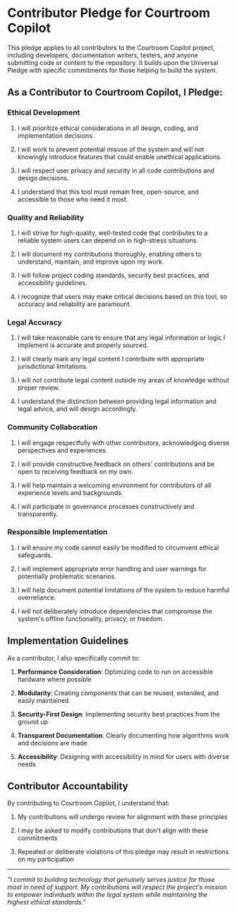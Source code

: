 # Contributor Pledge for Courtroom Copilot

This pledge applies to all contributors to the Courtroom Copilot project, including developers, documentation writers, testers, and anyone submitting code or content to the repository. It builds upon the Universal Pledge with specific commitments for those helping to build the system.

## As a Contributor to Courtroom Copilot, I Pledge:

### Ethical Development

1. I will prioritize ethical considerations in all design, coding, and implementation decisions.

2. I will work to prevent potential misuse of the system and will not knowingly introduce features that could enable unethical applications.

3. I will respect user privacy and security in all code contributions and design decisions.

4. I understand that this tool must remain free, open-source, and accessible to those who need it most.

### Quality and Reliability

1. I will strive for high-quality, well-tested code that contributes to a reliable system users can depend on in high-stress situations.

2. I will document my contributions thoroughly, enabling others to understand, maintain, and improve upon my work.

3. I will follow project coding standards, security best practices, and accessibility guidelines.

4. I recognize that users may make critical decisions based on this tool, so accuracy and reliability are paramount.

### Legal Accuracy

1. I will take reasonable care to ensure that any legal information or logic I implement is accurate and properly sourced.

2. I will clearly mark any legal content I contribute with appropriate jurisdictional limitations.

3. I will not contribute legal content outside my areas of knowledge without proper review.

4. I understand the distinction between providing legal information and legal advice, and will design accordingly.

### Community Collaboration

1. I will engage respectfully with other contributors, acknowledging diverse perspectives and experiences.

2. I will provide constructive feedback on others' contributions and be open to receiving feedback on my own.

3. I will help maintain a welcoming environment for contributors of all experience levels and backgrounds.

4. I will participate in governance processes constructively and transparently.

### Responsible Implementation

1. I will ensure my code cannot easily be modified to circumvent ethical safeguards.

2. I will implement appropriate error handling and user warnings for potentially problematic scenarios.

3. I will help document potential limitations of the system to reduce harmful overreliance.

4. I will not deliberately introduce dependencies that compromise the system's offline functionality, privacy, or freedom.

## Implementation Guidelines

As a contributor, I also specifically commit to:

1. **Performance Consideration**: Optimizing code to run on accessible hardware where possible

2. **Modularity**: Creating components that can be reused, extended, and easily maintained

3. **Security-First Design**: Implementing security best practices from the ground up

4. **Transparent Documentation**: Clearly documenting how algorithms work and decisions are made

5. **Accessibility**: Designing with accessibility in mind for users with diverse needs

## Contributor Accountability

By contributing to Courtroom Copilot, I understand that:

1. My contributions will undergo review for alignment with these principles

2. I may be asked to modify contributions that don't align with these commitments

3. Repeated or deliberate violations of this pledge may result in restrictions on my participation

---

*"I commit to building technology that genuinely serves justice for those most in need of support. My contributions will respect the project's mission to empower individuals within the legal system while maintaining the highest ethical standards."*
